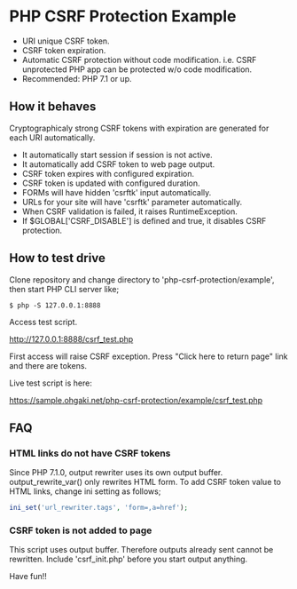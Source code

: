 # PHP CSRF Protection Example

* URI unique CSRF token.
* CSRF token expiration.
* Automatic CSRF protection without code modification. i.e. CSRF unprotected PHP app can be protected w/o code modification.
* Recommended: PHP 7.1 or up.

## How it behaves

Cryptographicaly strong CSRF tokens with expiration are generated for each URI automatically.

* It automatically start session if session is not active.
* It automatically add CSRF token to web page output.
* CSRF token expires with configured expiration.
* CSRF token is updated with configured duration.
* FORMs will have hidden 'csrftk' input automatically.
* URLs for your site will have 'csrftk' parameter automatically.
* When CSRF validation is failed, it raises RuntimeException.
* If $GLOBAL['CSRF_DISABLE'] is defined and true, it disables CSRF protection.

## How to test drive

Clone repository and change directory to 'php-csrf-protection/example', then start PHP CLI server like;

```
$ php -S 127.0.0.1:8888
```

Access test script.

http://127.0.0.1:8888/csrf_test.php

First access will raise CSRF exception. Press "Click here to return page" link and there are tokens.

Live test script is here:

https://sample.ohgaki.net/php-csrf-protection/example/csrf_test.php


## FAQ

### HTML links do not have CSRF tokens

Since PHP 7.1.0, output rewriter uses its own output buffer. output_rewrite_var() only rewrites HTML form. To add CSRF token value to HTML links, change ini setting as follows;

```php
ini_set('url_rewriter.tags', 'form=,a=href');
```

### CSRF token is not added to page

This script uses output buffer. Therefore outputs already sent cannot be rewritten. Include 'csrf_init.php' before you start output anything.

Have fun!!
